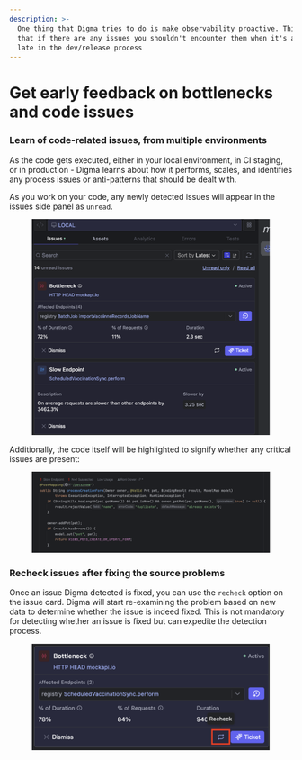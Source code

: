 ```yaml
---
description: >-
  One thing that Digma tries to do is make observability proactive. This means
  that if there are any issues you shouldn't encounter them when it's already
  late in the dev/release process
---
```


# Get early feedback on bottlenecks and code issues

### Learn of code-related issues, from multiple environments

As the code gets executed, either in your local environment, in CI staging, or in production - Digma learns about how it performs, scales, and identifies any process issues or anti-patterns that should be dealt with.&#x20;

As you work on your code, any newly detected issues will appear in the issues side panel as `unread`.&#x20;

<figure><img src="../.gitbook/assets/image (4).png" alt=""><figcaption></figcaption></figure>

Additionally, the code itself will be highlighted to signify whether any critical issues are present:

<figure><img src="../.gitbook/assets/image (1) (1) (1) (1).png" alt=""><figcaption></figcaption></figure>

### Recheck issues after fixing the source problems

Once an issue Digma detected is fixed, you can use the `recheck` option on the issue card. Digma will start re-examining the problem based on new data to determine whether the issue is indeed fixed.  This is not mandatory for detecting whether an issue is fixed but can expedite the detection process.

<figure><img src="../.gitbook/assets/image (1) (1) (1) (1) (1).png" alt=""><figcaption></figcaption></figure>
